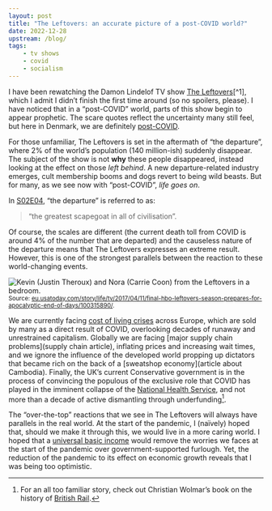 ```yaml
---
layout: post
title: "The Leftovers: an accurate picture of a post-COVID world?"
date: 2022-12-28
upstream: /blog/
tags: 
    - tv shows
    - covid
    - socialism
---
```


I have been rewatching the Damon Lindelof TV show [The Leftovers](https://en.wikipedia.org/wiki/The_Leftovers_(TV_series))[^1], which I admit I didn’t finish the first time around (so no spoilers, please).
I have noticed that in a “post-COVID” world, parts of this show begin to appear prophetic. 
The scare quotes reflect the uncertainty many still feel, but here in Denmark, we are definitely [post-COVID](https://www.dr.dk/nyheder/indland/ordfoerere-glaeder-sig-over-aendret-coronakurs-ingen-oensker-nye-restriktioner). 

For those unfamiliar, The Leftovers is set in the aftermath of “the departure”, where 2% of the world’s population (140 million-ish) suddenly disappear.
The subject of the show is not **why** these people disappeared, instead looking at the effect on those *left behind*.
A new departure-related industry emerges, cult membership booms and dogs revert to being wild beasts. 
But for many, as we see now with “post-COVID”, *life goes on*. 

In [S02E04](https://www.imdb.com/title/tt4550146/), “the departure” is referred to as:

> “the greatest scapegoat in all of civilisation”. 

Of course, the scales are different (the current death toll from COVID is around 4% of the number that are departed) and the causeless nature of the departure means that The Leftovers expresses an extreme result. 
However, this is one of the strongest parallels between the reaction to these world-changing events. 

<img src="https://www.gannett-cdn.com/-mm-/a03e7fcfb1a79443bc714f2c4db4c3dcf594ac12/c=0-307-3062-2037/local/-/media/2017/04/11/USATODAY/USATODAY/636274713860203578-TLO-Kevin-and-Nora-VR-279.jpg" alt="Kevin (Justin Theroux) and Nora (Carrie Coon) from the Leftovers in a bedroom.">
<small>
Source: <a href="https://eu.usatoday.com/story/life/tv/2017/04/11/final-hbo-leftovers-season-prepares-for-apocalyptic-end-of-days/100315890/">eu.usatoday.com/story/life/tv/2017/04/11/final-hbo-leftovers-season-prepares-for-apocalyptic-end-of-days/100315890/</a>.
</small>


We are currently facing [cost of living crises](https://www.dr.dk/nyheder/penge/flere-danskere-kan-ikke-betale-uforudsete-regninger) across Europe, which are sold by many as a direct result of COVID, overlooking decades of runaway and unrestrained capitalism. 
Globally we are facing [major supply chain problems](supply chain article), inflating prices and increasing wait times, and we ignore the influence of the developed world propping up dictators that became rich on the back of a [sweatshop economy](article about Cambodia). 
Finally, the UK’s current Conservative government is in the process of convincing the populous of the exclusive role that COVID has played in the imminent collapse of the [National Health Service](https://en.wikipedia.org/wiki/National_Health_Service), and not more than a decade of active dismantling through underfunding[^2]. 

The “over-the-top” reactions that we see in The Leftovers will always have parallels in the real world. 
At the start of the pandemic, I (naïvely) hoped that, should we make it through this, we would live in a more caring world. 
I hoped that a [universal basic income]() would remove the worries we faces at the start of the pandemic over government-supported furlough. 
Yet, the reduction of the pandemic to its effect on economic growth reveals that I was being too optimistic. 

[^1]: And becoming convinced it is the best TV show ever. 
[^2]: For an all too familiar story, check out Christian Wolmar’s book on the history of [British Rail](https://www.christianwolmar.co.uk/book/british-rail/).
